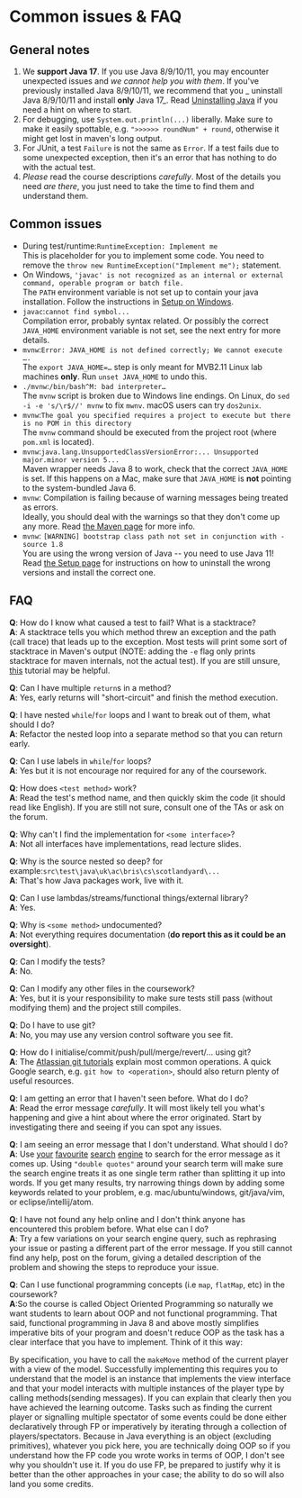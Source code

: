 # Common issues & FAQ

## General notes

1. We **support Java 17**. If you use Java 8/9/10/11, you may encounter unexpected issues and _we
   cannot help you with them_. If you've previously installed Java 8/9/10/11, we recommend that you _
   uninstall Java 8/9/10/11 and install **only** Java 17_.
   Read [Uninstalling Java](guides/SETUP.md#uninstalling-other-java-versions) if you need a hint on
   where to start.
2. For debugging, use `System.out.println(...)` liberally. Make sure to make it easily spottable,
   e.g. `">>>>>> roundNum" + round`, otherwise it might get lost in maven's long output.
3. For JUnit, a test `Failure` is not the same as `Error`. If a test fails due to some unexpected
   exception, then it's an error that has nothing to do with the actual test.
4. _Please_ read the course descriptions _carefully_. Most of the details you need _are there_, you
   just need to take the time to find them and understand them.

## Common issues

* During test/runtime:`RuntimeException: Implement me`<br />
  This is placeholder for you to implement some code. You need to remove
  the `throw new RuntimeException("Implement me");` statement.
* On
  Windows, `'javac' is not recognized as an internal or external command, operable program or batch file.` <br />
  The `PATH` environment variable is not set up to contain your java installation. Follow the
  instructions in [Setup on Windows](guides/SETUP.md#windows).
* `javac`:`cannot find symbol...`<br />
  Compilation error, probably syntax related. Or possibly the correct `JAVA_HOME` environment
  variable is not set, see the next entry for more details.
* `mvnw`:`Error: JAVA_HOME is not defined correctly; We cannot execute ….`<br />
  The `export JAVA_HOME=…` step is only meant for MVB2.11 Linux lab machines **only**.
  Run `unset JAVA_HOME` to undo this.
* `./mvnw`:`/bin/bash^M: bad interpreter…`<br />
  The `mvnw` script is broken due to Windows line endings. On Linux, do `sed -i -e 's/\r$//' mvnw`
  to fix `mwnv`. macOS users can try `dos2unix`.
* `mvnw`:`The goal you specified requires a project to execute but there is no POM in this directory`<br />
  The `mvnw` command should be executed from the project root (where `pom.xml` is located).
* `mvnw`:`java.lang.UnsupportedClassVersionError:... Unsupported major.minor version 5...`<br />
  Maven wrapper needs Java 8 to work, check that the correct `JAVA_HOME` is set. If this happens on
  a Mac, make sure that `JAVA_HOME` is **not** pointing to the system-bundled Java 6.
* `mvnw`: Compilation is failing because of warning messages being treated as errors. <br />
  Ideally, you should deal with the warnings so that they don't come up any more.
  Read [the Maven page](guides/MAVEN.md) for more info.
* `mvnw`: `[WARNING] bootstrap class path not set in conjunction with -source 1.8` <br />
  You are using the wrong version of Java -- you need to use Java 11!
  Read [the Setup page](guides/SETUP.md) for instructions on how to uninstall the wrong versions and
  install the correct one.

## FAQ

**Q**: How do I know what caused a test to fail? What is a stacktrace? <br />
**A**: A stacktrace tells you which method threw an exception and the path (call trace) that leads
up to the exception. Most tests will print some sort of stacktrace in Maven's output (NOTE: adding
the `-e` flag only prints stacktrace for maven internals, not the actual test). If you are still
unsure, [this](https://www.reddit.com/r/javahelp/wiki/learn_to_help_yourself) tutorial may be
helpful.

**Q**: Can I have multiple `return`s in a method? <br />
**A**: Yes, early returns will "short-circuit" and finish the method execution.

**Q**: I have nested `while`/`for` loops and I want to break out of them, what should I do? <br />
**A**: Refactor the nested loop into a separate method so that you can return early.

**Q**: Can I use labels in `while`/`for` loops? <br />
**A**: Yes but it is not encourage nor required for any of the coursework.

**Q**: How does `<test method>` work? <br />
**A**: Read the test's method name, and then quickly skim the code (it should read like English). If
you are still not sure, consult one of the TAs or ask on the forum.

**Q**: Why can't I find the implementation for `<some interface>`? <br />
**A**: Not all interfaces have implementations, read lecture slides.

**Q**: Why is the source nested so deep? for
example:`src\test\java\uk\ac\bris\cs\scotlandyard\...` <br />
**A**: That's how Java packages work, live with it.

**Q**: Can I use lambdas/streams/functional things/external library? <br />
**A**: Yes.

**Q**: Why is `<some method>` undocumented? <br />
**A**: Not everything requires documentation (**do report this as it could be an oversight**).

**Q**: Can I modify the tests? <br />
**A**: No.

**Q**: Can I modify any other files in the coursework? <br />
**A**: Yes, but it is your responsibility to make sure tests still pass (without modifying them) and
the project still compiles.

**Q**: Do I have to use git? <br />
**A**: No, you may use any version control software you see fit.

**Q**: How do I initialise/commit/push/pull/merge/revert/... using git? <br />
**A**: The [Atlassian git tutorials](https://www.atlassian.com/git/tutorials) explain most common
operations. A quick Google search, e.g. `git how to <operation>`, should also return plenty of
useful resources.

**Q**: I am getting an error that I haven't seen before. What do I do? <br />
**A**: Read the error message _carefully_. It will most likely tell you what's happening and give a
hint about where the error originated. Start by investigating there and seeing if you can spot any
issues.

**Q**: I am seeing an error message that I don't understand. What should I do? <br />
**A**:
Use [your](https://www.google.co.uk) [favourite](https://duckduckgo.com/) [search](https://www.bing.com/) [engine](https://uk.search.yahoo.com/)
to search for the error message as it comes up. Using `"double quotes"` around your search term will
make sure the search engine treats it as one single term rather than splitting it up into words. If
you get many results, try narrowing things down by adding some keywords related to your problem,
e.g. mac/ubuntu/windows, git/java/vim, or eclipse/intellij/atom.

**Q**: I have not found any help online and I don't think anyone has encountered this problem
before. What else can I do? <br />
**A**: Try a few variations on your search engine query, such as rephrasing your issue or pasting a
different part of the error message. If you still cannot find any help, post on the forum, giving a
detailed description of the problem and showing the steps to reproduce your issue.

**Q**: Can I use functional programming concepts (i.e `map`, `flatMap`, etc) in the
coursework? <br />
**A**:So the course is called Object Oriented Programming so naturally we want students to learn
about OOP and not functional programming. That said, functional programming in Java 8 and above
mostly simplifies imperative bits of your program and doesn't reduce OOP as the task has a clear
interface that you have to implement. Think of it this way:

By specification, you have to call the `makeMove` method of the current player with a view of the
model. Successfully implementing this requires you to understand that the model is an instance that
implements the view interface and that your model interacts with multiple instances of the player
type by calling methods(sending messages). If you can explain that clearly then you have achieved
the learning outcome. Tasks such as finding the current player or signalling multiple spectator of
some events could be done either declaratively through FP or imperatively by iterating through a
collection of players/spectators. Because in Java everything is an object (excluding primitives),
whatever you pick here, you are technically doing OOP so if you understand how the FP code you wrote
works in terms of OOP, I don't see why you shouldn't use it. If you do use FP, be prepared to
justify why it is better than the other approaches in your case; the ability to do so will also land
you some credits.

